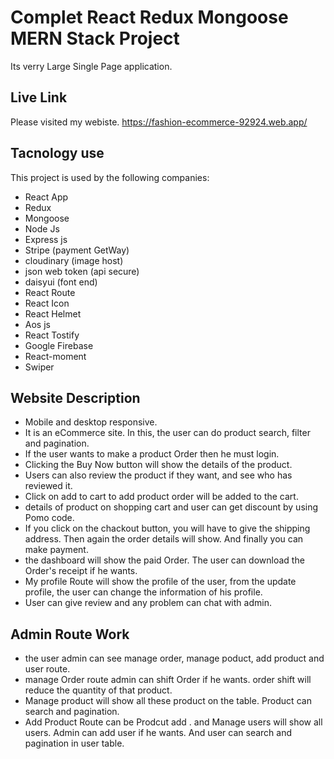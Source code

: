 
# Complet React Redux Mongoose MERN Stack Project

Its verry Large Single Page application.

## Live Link
Please visited my webiste. https://fashion-ecommerce-92924.web.app/
## Tacnology use

This project is used by the following companies:

- React App
- Redux
- Mongoose
- Node Js
- Express js
- Stripe (payment GetWay)
- cloudinary (image host)
- json web token (api secure)
- daisyui (font end)
- React Route
- React Icon
- React Helmet
- Aos js
- React Tostify
- Google Firebase
- React-moment
- Swiper

## Website Description

- Mobile and desktop responsive.
- It is an eCommerce site. In this, the user can do product search, filter and pagination.
- If the user wants to make a product Order then he must login. 
-  Clicking the Buy Now button will show the details of the product.
-  Users can also review the product if they want, and see who has reviewed it.
- Click on add to cart to add product order will be added to the cart.
- details of product on shopping cart and user can get discount by using Pomo code.
-  If you click on the chackout button, you will have to give the shipping address. Then again the order details will show. And finally you can make payment.
- the dashboard will show the paid Order. The user can download the Order's receipt if he wants. 
- My profile Route will show the profile of the user, from the update profile, the user can change the information of his profile.
- User can give review and any problem can chat with admin.

## Admin Route Work
- the user admin can see manage order, manage poduct, add product and user route.
- manage Order route admin can shift Order if he wants. order shift will reduce the quantity of that product.
- Manage product will show all these product on the table. Product can search and pagination.
- Add Product Route  can be Prodcut add . and Manage users will show all users. Admin can add user if he wants. And user can search and pagination in user table.